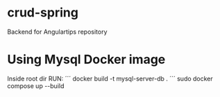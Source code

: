 # crud-spring
Backend for Angulartips repository

# Using Mysql Docker image
Inside root dir RUN:
´´´ docker build  -t mysql-server-db .
´´´ sudo docker compose up --build